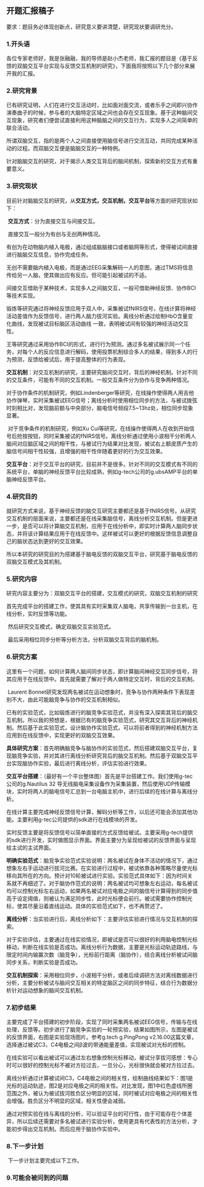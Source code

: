 ## 开题汇报稿子

要求：题目务必体现创新点，研究意义要讲清楚，研究现状要调研充分。

### 1.开头语

​	各位专家老师好，我是张融融，我的导师是赵小杰老师，我汇报的题目是《基于反馈的双脑交互平台实现与反馈交互机制的研究》，下面我将按照以下几个部分来展开我的汇报。

### 2.研究背景

​	已有研究证明，人们在进行交互活动时，比如面对面交流，或者乐手之间即兴协作演奏曲子的时候，参与者的大脑特定区域之间也会存在交互现象。基于这种脑间交互现象，研究者们便尝试直接利用这种脑脑之间的交互行为，实现多人之间简单的联合活动。

​	所谓双脑交互，指的是两个人之间直接使用脑信号进行交流互动，共同完成某种活动的过程。而双脑交互便是脑脑交互的一种特例。

​	针对脑脑交互的研究，对于揭示人类交互背后的脑间机制，探索新的交互方式有重要意义。		

### 3.研究现状

​	目前针对脑脑交互的研究，从**交互方式，交互机制，交互平台**等方面的研究现状如下：

​	**交互方式**：分为直接交互与间接交互。

​		直接交互一般分为有创与无创两种情况。

​			有创为在动物脑内植入电极，通过组成脑脑接口或者脑网等形式，使得被试间直接进行脑脑交互信息，协作完成任务。

​			无创不需要脑内植入电极，而是通过EEG采集解码一人的意图，通过TMS将信息传给另一人脑，使其做出应有反应。但可能引起被试的不适。

​		间接交互借助于某种技术，实现多人之间脑交互，一般可借助神经反馈、协作BCI等技术实现。

​			锻炼等研究通过将神经反馈应用于双人中，采集被试fNIRS信号，在线计算将神经活动差值作为反馈信号，进行两人脑力拔河实验。离线分析通过绘制HbO含量变化曲线，发现被试目标脑区活动曲线 一致，表明被试间有较强的神经活动交互性。

​			王等研究通过采用协作BCI的形式，进行行为预测。通过多名被试展示同一个任务，对每个人的反应信息进行解码，使用投票机制综合多人的结果，得到多人的行为预测，反馈给被试后，用于提高整体的行为表现。

​	**交互机制**：对交互机制的研究，主要研究脑间交互时，背后的神经机制。针对不同的交互条件，可能有不同的交互机制。一般交互条件分为协作与竞争两种情况。

​			对于协作条件的机制研究，例如Lindenberger等研究，在线操作使得两人用吉他协作弹琴，实时采集被试EEG信号；离线分析时使用相位同步的方法，与被试拨弦时刻相比对，发现脑前额与中央部分，脑电信号频段7.5~13hz处，相位同步现象显著。

​			对于竞争条件的机制研究，例如Xu Cui等研究，在线操作使得两人在收到开始信号后抢按按钮，同时采集被试的fNIRS信号。离线分析通过使用小波相干分析两人脑间对应脑区域之间的相干性，与被试行为结果对比发现，被试右上额皮质产生的脑信号间相干性较强，且增强的相干性伴随着更好的行为交互效果。

​	**交互平台**：对于交互平台的研究，目前并不是很多。针对不同的交互模式有不同的系统平台，单脑的神经反馈平台比较成熟，例如g-tech公司的g.ubsAMP平台的单脑神经反馈平台。

### 4.研究目的

​	就研究方式来说，基于神经反馈的脑交互研究主要都还是基于fNIRS信号。从研究交互机制的层面来说，主要都还是在线采集脑信号，离线分析交互机制。但是更进一步，是否可以将计算脑交互机制，应用于在线分析中，即实时计算两人脑同步状态，并将该计算结果应用于在线反馈中。这样被试可以更好的根据反馈信息调整自己的脑状态达到更好的交互效果。

​	所以本研究的研究目的为搭建基于脑电反馈的双脑交互平台，研究基于脑电反馈的双脑交互模式及其机制。

### 5.研究内容

​	研究内容主要分为：双脑交互平台的搭建，交互模式的研究，双脑交互机制的研究

​	首先完成平台的搭建工作，使其具有实时采集双人脑电，共享传输到一台主机，在线分析，实时反馈等功能。

​	然后研究交互模式，确定双脑交互实验范式。

​	最后采用相位同步分析等分析方法，分析双脑交互背后的脑机制。

### 6.研究方案

​	这里有一个问题，如何计算两人脑间同步状态，即计算脑间神经交互同步信号，将其应用于在线反馈中。首先就需要了解对于两人做特定交互时，背后的交互机制。

​	Laurent Bonnet研究发现两名被试在运动想象时，竞争与协作两种条件下表现差别不大，由此可能脑竞争与协作的交互机制相似。	

​	已有的实验范式，比如锻炼进行的脑竞争实验范式，并没有深入探索其背后的脑交互机制。所以我的预想是，根据已有的脑竞争实验范式，研究其交互背后的神经机制。然后基于此实验范式，设计脑协作实验范式，可以将前者得到的神经机制方法应用到在线反馈中，实现更好的双脑交互效果。

​	**具体研究方案**：首先明确脑竞争与脑协作的实验范式，然后搭建双脑交互平台，复现脑竞争实验，并对其进行离线分析研究背后的脑交互机制。然后基于双脑交互平台实现脑协作实验，最后进行离线分析，评估实验进行效果。

​	**交互平台搭建**：（最好有一个平台整体图）首先是平台搭建工作。我们使用g-tec公司的g.Nautilus 32 导无线脑电采集设备作为采集装置，然后使用UDP传输模块，实时将两人的脑电信号汇总到一台电脑主机中，进行后续的在线计算与离线分析。

​	在线计算主要完成神经反馈信号计算，解码分析等工作，以后还可能会添加其他功能。主要利用g-tec公司提供的sdk进行在线模块的开发。

​	实时反馈主要是将反馈信号以简单直接的方式反馈给被试。主要采用g-tech提供的sdk进行开发，实时做图显示界面。界面主要分为呈现给被试的反馈界面与呈现给主试的主试界面。

​	**明确实验范式**：脑竞争实验范式实验说明：两名被试在身体不活动的情况下，通过想象左右手运动进行拔河比赛。在实验进行过程中，被试依靠各种策略尽量使光标移向其所在的方向。预计对10轮被试进行实验。实验范式具体如下：因为时间关系就不再细述了。对于脑协作范式的说明：两名被试均可想象左右运动，每名被试均可以控制光标左右运动，如果两名被试对应电极之间的脑信号计算得到的同步值高于设定阈值，则被认为满足同步性，此时光标便会前行。被试需要协作控制光标，使其尽量沿着直线运动。具体的实验范式如下，也不再赘述了。

​	**离线分析**：当实验进行后，离线分析如下：主要评估实验进行情况与交互机制的探索。

​		对于实验评估，主要通过在线实验情况，即被试是否可以很好的利用脑电控制光标移动，判断在线实验是否成功。离线分析行为数据，主要是光标运动轨迹路线，与限定时间内输赢次数（脑竞争），光标前行距离（脑协作），结合离线分析被试间脑同步关系，判断实验是否成功。

​	**交互机制探索**：采用相位同步，小波相干分析，或者后续调研方法对离线数据进行分析，主要分析被试与脑间交互相关的特定脑区之间的同步特征，结合行为数据分析针对运动想象的脑间交互机制。

### 7.初步结果

​	主要完成了平台搭建的初步阶段，实现了同时采集两名被试EEG信号，传输与在线处理，反馈等。初步进行了脑竞争实验的一轮预实验，结果如图所示，左图是被试的反馈界面，右图是实验现场图片。参考g.tech g.PingPong v2.16.00这篇文章，选择通过被试C3，C4电极之间β波的带通能量差值，实现被试对光标的控制。

​	在线实验可以看出被试可以通过左右想象控制光标移动，被试分享拔河感想：专心时可以很好的控制光标不被对方拉过去，一旦分心，光标很快就会被对方拉过去。

​	离线分析通过计算被试间C3，C4电极之间的相关性，绘制曲线结果如下：图1是光标的运动轨迹，图2是对应电极之间的相关性。对比发现，图1中红色虚线所圈范围之外，被认为被试拔河胜负区分明显的区域，同时被试对应电极之间的相关性会增强。胜负区分不明显的区域，相关性便会减弱。

​	通过对预实验在线与离线的分析，可以验证平台的可行性，由于可能存在个体差异，所以后续还需要对多名被试进行实验分析，使用更具有代表性的方法分析，才能初步得出交互机制。而后应用于脑协作实验中。	

### 8.下一步计划

​	下一步计划主要完成以下工作。

### 9.可能会被问到的问题

